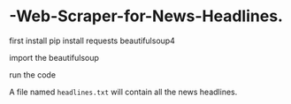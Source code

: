 # -Web-Scraper-for-News-Headlines.

first install 
pip install requests beautifulsoup4

import the beautifulsoup

run the code

A file named `headlines.txt` will contain all the news headlines.
